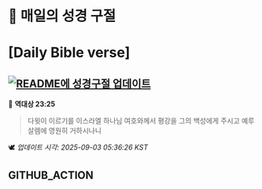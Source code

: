 # 🙏 매일의 성경 구절
# [Daily Bible verse]
## [![README에 성경구절 업데이트](https://github.com/DONGSUKA/first_test/actions/workflows/update-readme-bible.yml/badge.svg)](https://github.com/DONGSUKA/first_test/actions/workflows/update-readme-bible.yml)
<!-- START_BIBLE_VERSE -->
📖 **역대상 23:25**
> 다윗이 이르기를 이스라엘 하나님 여호와께서 평강을 그의 백성에게 주시고 예루살렘에 영원히 거하시나니

🕊️ _업데이트 시각: 2025-09-03 05:36:26 KST_
  <!-- END_BIBLE_VERSE -->
## GITHUB_ACTION
